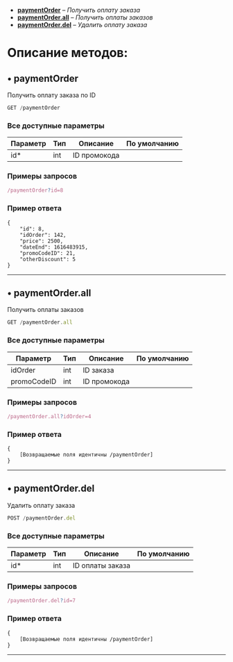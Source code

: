 - [**paymentOrder**](#-paymentorder) – *Получить оплату заказа*
- [**paymentOrder.all**](#-paymentorderall) – *Получить оплаты заказов*
- [**paymentOrder.del**](#-paymentorderdel) – *Удалить оплату заказа*

# Описание методов: 

## • paymentOrder
Получить оплату заказа по ID
```js
GET /paymentOrder
```

### Все доступные параметры
Параметр | Тип | Описание | По умолчанию
-- | -- | -- | --
id* | int | ID промокода

### Примеры запросов
```js
/paymentOrder?id=8
```

### Пример ответа
```
{
    "id": 8,
    "idOrder": 142,
    "price": 2500,
    "dateEnd": 1616483915,
    "promoCodeID": 21,
    "otherDiscount": 5
}
```
***



## • paymentOrder.all
Получить оплаты заказов
```js
GET /paymentOrder.all
```

### Все доступные параметры
Параметр | Тип | Описание | По умолчанию
-- | -- | -- | --
idOrder | int | ID заказа
promoCodeID | int | ID промокода

### Примеры запросов
```js
/paymentOrder.all?idOrder=4
```

### Пример ответа
```
{
    [Возвращаемые поля идентичны /paymentOrder]
}
```
***



## • paymentOrder.del
Удалить оплату заказа
```js
POST /paymentOrder.del
```

### Все доступные параметры
Параметр | Тип | Описание | По умолчанию
-- | -- | -- | --
id* | int | ID оплаты заказа

### Примеры запросов
```js
/paymentOrder.del?id=7
```

### Пример ответа
```
{
    [Возвращаемые поля идентичны /paymentOrder]
}
```
***